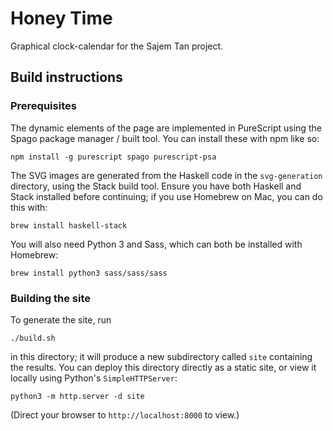 # Honey Time
Graphical clock-calendar for the Sajem Tan project.

## Build instructions

### Prerequisites

The dynamic elements of the page are implemented in PureScript using the Spago
package manager / built tool. You can install these with npm like so:
```
npm install -g purescript spago purescript-psa
```

The SVG images are generated from the Haskell code in the `svg-generation`
directory, using the Stack build tool. Ensure you have both Haskell and Stack
installed before continuing; if you use Homebrew on Mac, you can do this with:
```
brew install haskell-stack
```

You will also need Python 3 and Sass, which can both be installed with Homebrew:
```
brew install python3 sass/sass/sass
```

### Building the site

To generate the site, run
```
./build.sh
```
in this directory; it will produce a new subdirectory called `site` containing
the results. You can deploy this directory directly as a static site, or view
it locally using Python's `SimpleHTTPServer`:
```
python3 -m http.server -d site
```
(Direct your browser to `http://localhost:8000` to view.)
